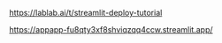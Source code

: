 https://lablab.ai/t/streamlit-deploy-tutorial

https://appapp-fu8qty3xf8shviqzqq4ccw.streamlit.app/
